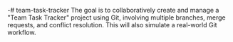 -# team-task-tracker
The goal is to collaboratively create and manage a "Team Task Tracker" project using Git, involving multiple branches, merge requests, and conflict resolution. This will also simulate a real-world Git workflow.
